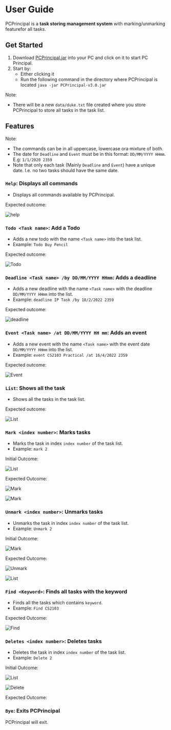 # User Guide

PCPrincipal is a **task storing management system** with marking/unmarking featurefor all tasks.

## Get Started

1. Download [PCPrincipal.jar](https://github.com/Denniszedead/ip/releases/download/v3.0/PCPrincipal-v3.0.jar) into your PC and click on it to start PC Principal.
2. Start by:
   - Either clicking it
   - Run the following command in the directory where PCPrincipal is located ``java -jar PCPrincipal-v3.0.jar``

Note:
- There will be a new ``data/duke.txt`` file created where you store PCPrincipal to store all tasks in the task list.

## Features

Note:
- The commands can be in all uppercase, lowercase ora mixture of both.
- The date for ``Deadline`` and ``Event`` must be in this format: ``DD/MM/YYYY HHmm``. E.g: ``1/1/2020 2359``
- Note that only each task (Mainly ``Deadline`` and ``Event``) have a unique date. I.e. no two tasks should have the same date.

### ``Help``: Displays all commands

- Displays all commands available by PCPrincipal.

Expected outcome:

![help](image/Help.png)

### ``Todo <Task name>``: Add a Todo

- Adds a new todo with the name `<Task name>` into the task list.
- Example:
``Todo Buy Pencil``

Expected outcome:

![Todo](image/Todo.png)

### ``Deadline <Task name> /by DD/MM/YYYY HHmm``: Adds a deadline

- Adds a new deadline with the name `<Task name>` with the deadline `DD/MM/YYYY HHmm` into the list. 
- Example: ``deadline IP Task /by 18/2/2022 2359``

Expected outcome:

![deadline](image/Deadline.png)

### ``Event <Task name> /at DD/MM/YYYY HH mm``: Adds an event

- Adds a new event with the name `<Task name>` with the event date `DD/MM/YYYY HHmm` into the list.
- Example: ``event CS2103 Practical /at 16/4/2022 2359``

Expected outcome:

![Event](image/Event.png)

### ``List``: Shows all the task

- Shows all the tasks in the task list.

Expected outcome:

![List](image/List.png)

### ``Mark <index number>``: Marks tasks

- Marks the task in index `index number` of the task list. 
- Example: ``mark 2``

Initial Outcome:

![List](image/List.png)

Expected Outcome:

![Mark](image/Mark.png)

![Mark](image/MarkList.png)

### ``Unmark <index number>``: Unmarks tasks

- Unmarks the task in index `index number` of the task list. 
- Example: ``Unmark 2``

Initial Outcome:

![Mark](image/MarkList.png)

Expected Outcome:

![Unmark](image/Unmark.png)

![List](image/List.png)

### ``Find <Keyword>``: Finds all tasks with the keyword

- Finds all the tasks which contains `keyword`. 
- Example: ``Find CS2103``

Expected Outcome:

![Find](image/Find.png)

### ``Deletes <index number>``: Deletes tasks

- Deletes the task in index `index number` of the task list. 
- Example: ``Delete 2``

Initial Outcome:

![List](image/List.png)

![Delete](image/Delete.png)

Expected Outcome:

### ``Bye``: Exits PCPrincipal

PCPrincipal will exit.
